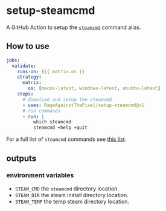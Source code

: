 # setup-steamcmd

A GitHub Action to setup the [`steamcmd`](https://developer.valvesoftware.com/wiki/SteamCMD) command alias.

## How to use

```yaml
jobs:
  validate:
    runs-on: ${{ matrix.os }}
    strategy:
      matrix:
        os: [macos-latest, windows-latest, ubuntu-latest]
    steps:
      # download and setup the steamcmd
      - uses: RageAgainstThePixel/setup-steamcmd@v1
      # run commands
      - run: |
          which steamcmd
          steamcmd +help +quit
```

For a full list of `steamcmd` commands see [this list](https://github.com/dgibbs64/SteamCMD-Commands-List/blob/main/steamcmd_commands.txt).

## outputs

### environment variables

- `STEAM_CMD` the `steamcmd` directory location.
- `STEAM_DIR` the steam install directory location.
- `STEAM_TEMP` the temp steam directory location.
